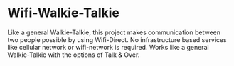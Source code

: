 # Wifi-Walkie-Talkie
Like a general Walkie-Talkie, this project makes communication between two people possible by using Wifi-Direct. No infrastructure based services like cellular network or wifi-network is required.
Works like a general Walkie-Talkie with the options of Talk & Over.
